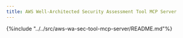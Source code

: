 ```yaml
---
title: AWS Well-Architected Security Assessment Tool MCP Server
---
```


{%include "../../src/aws-wa-sec-tool-mcp-server/README.md"%}

